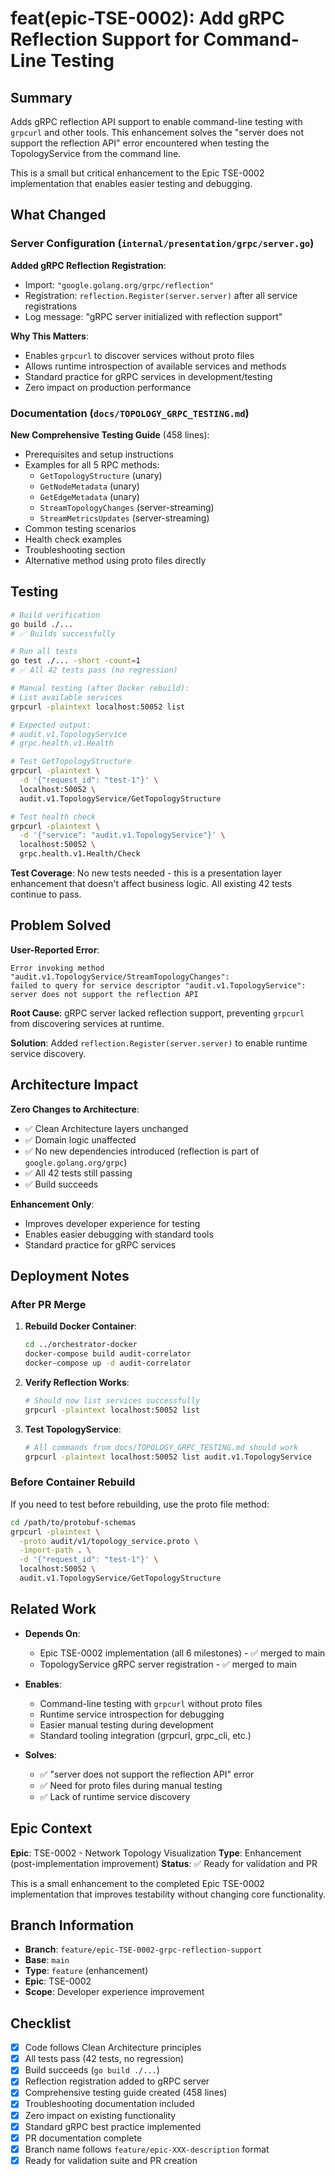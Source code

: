 # feat(epic-TSE-0002): Add gRPC Reflection Support for Command-Line Testing

## Summary

Adds gRPC reflection API support to enable command-line testing with `grpcurl` and other tools. This enhancement solves the "server does not support the reflection API" error encountered when testing the TopologyService from the command line.

This is a small but critical enhancement to the Epic TSE-0002 implementation that enables easier testing and debugging.

## What Changed

### Server Configuration (`internal/presentation/grpc/server.go`)

**Added gRPC Reflection Registration**:
- Import: `"google.golang.org/grpc/reflection"`
- Registration: `reflection.Register(server.server)` after all service registrations
- Log message: "gRPC server initialized with reflection support"

**Why This Matters**:
- Enables `grpcurl` to discover services without proto files
- Allows runtime introspection of available services and methods
- Standard practice for gRPC services in development/testing
- Zero impact on production performance

### Documentation (`docs/TOPOLOGY_GRPC_TESTING.md`)

**New Comprehensive Testing Guide** (458 lines):
- Prerequisites and setup instructions
- Examples for all 5 RPC methods:
  - `GetTopologyStructure` (unary)
  - `GetNodeMetadata` (unary)
  - `GetEdgeMetadata` (unary)
  - `StreamTopologyChanges` (server-streaming)
  - `StreamMetricsUpdates` (server-streaming)
- Common testing scenarios
- Health check examples
- Troubleshooting section
- Alternative method using proto files directly

## Testing

```bash
# Build verification
go build ./...
# ✅ Builds successfully

# Run all tests
go test ./... -short -count=1
# ✅ All 42 tests pass (no regression)

# Manual testing (after Docker rebuild):
# List available services
grpcurl -plaintext localhost:50052 list

# Expected output:
# audit.v1.TopologyService
# grpc.health.v1.Health

# Test GetTopologyStructure
grpcurl -plaintext \
  -d '{"request_id": "test-1"}' \
  localhost:50052 \
  audit.v1.TopologyService/GetTopologyStructure

# Test health check
grpcurl -plaintext \
  -d '{"service": "audit.v1.TopologyService"}' \
  localhost:50052 \
  grpc.health.v1.Health/Check
```

**Test Coverage**: No new tests needed - this is a presentation layer enhancement that doesn't affect business logic. All existing 42 tests continue to pass.

## Problem Solved

**User-Reported Error**:
```
Error invoking method "audit.v1.TopologyService/StreamTopologyChanges":
failed to query for service descriptor "audit.v1.TopologyService":
server does not support the reflection API
```

**Root Cause**: gRPC server lacked reflection support, preventing `grpcurl` from discovering services at runtime.

**Solution**: Added `reflection.Register(server.server)` to enable runtime service discovery.

## Architecture Impact

**Zero Changes to Architecture**:
- ✅ Clean Architecture layers unchanged
- ✅ Domain logic unaffected
- ✅ No new dependencies introduced (reflection is part of `google.golang.org/grpc`)
- ✅ All 42 tests still passing
- ✅ Build succeeds

**Enhancement Only**:
- Improves developer experience for testing
- Enables easier debugging with standard tools
- Standard practice for gRPC services

## Deployment Notes

### After PR Merge

1. **Rebuild Docker Container**:
   ```bash
   cd ../orchestrator-docker
   docker-compose build audit-correlator
   docker-compose up -d audit-correlator
   ```

2. **Verify Reflection Works**:
   ```bash
   # Should now list services successfully
   grpcurl -plaintext localhost:50052 list
   ```

3. **Test TopologyService**:
   ```bash
   # All commands from docs/TOPOLOGY_GRPC_TESTING.md should work
   grpcurl -plaintext localhost:50052 list audit.v1.TopologyService
   ```

### Before Container Rebuild

If you need to test before rebuilding, use the proto file method:
```bash
cd /path/to/protobuf-schemas
grpcurl -plaintext \
  -proto audit/v1/topology_service.proto \
  -import-path . \
  -d '{"request_id": "test-1"}' \
  localhost:50052 \
  audit.v1.TopologyService/GetTopologyStructure
```

## Related Work

- **Depends On**:
  - Epic TSE-0002 implementation (all 6 milestones) - ✅ merged to main
  - TopologyService gRPC server registration - ✅ merged to main

- **Enables**:
  - Command-line testing with `grpcurl` without proto files
  - Runtime service introspection for debugging
  - Easier manual testing during development
  - Standard tooling integration (grpcurl, grpc_cli, etc.)

- **Solves**:
  - ✅ "server does not support the reflection API" error
  - ✅ Need for proto files during manual testing
  - ✅ Lack of runtime service discovery

## Epic Context

**Epic**: TSE-0002 - Network Topology Visualization
**Type**: Enhancement (post-implementation improvement)
**Status**: ✅ Ready for validation and PR

This is a small enhancement to the completed Epic TSE-0002 implementation that improves testability without changing core functionality.

## Branch Information

- **Branch**: `feature/epic-TSE-0002-grpc-reflection-support`
- **Base**: `main`
- **Type**: `feature` (enhancement)
- **Epic**: TSE-0002
- **Scope**: Developer experience improvement

## Checklist

- [x] Code follows Clean Architecture principles
- [x] All tests pass (42 tests, no regression)
- [x] Build succeeds (`go build ./...`)
- [x] Reflection registration added to gRPC server
- [x] Comprehensive testing guide created (458 lines)
- [x] Troubleshooting documentation included
- [x] Zero impact on existing functionality
- [x] Standard gRPC best practice implemented
- [x] PR documentation complete
- [x] Branch name follows `feature/epic-XXX-description` format
- [x] Ready for validation suite and PR creation
